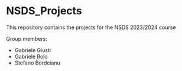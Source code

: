 # NSDS_Projects
This repository contains the projects for the NSDS 2023/2024 course 

Group members:
- Gabriele Giusti
- Gabriele Rolo
- Stefano Bordeianu
